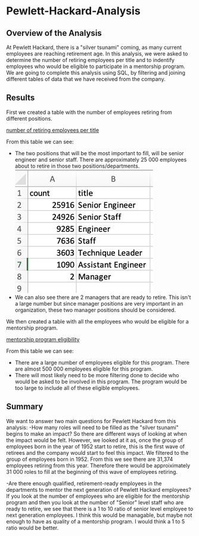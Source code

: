 # Pewlett-Hackard-Analysis
## Overview of the Analysis 
At Pewlett Hackard, there is a "silver tsunami" coming, as many current employees are reaching retirement age. In this analysis, we were asked to determine the number of retiring employees per title and to indentify employees who would be eligible to participate in a mentorship program. We are going to complete this analysis using SQL, by filtering and joining different tables of data that we have received from the company. 
## Results
First we created a table with the number of employees retiring from different positions. 

[number of retiring employees per title](Data/retiring_titles.csv)

From this table we can see:
- The two positions that will be the most important to fill, will be senior engineer and senior staff. There are approximately 25 000 employees about to retire in      those two positions/departments. 
![](/retiring_titles.png)
- We can also see there are 2 managers that are ready to retire. This isn't a large number but since manager positions are very important in an organization, these two manager positions should be considered.

We then created a table with all the employees who would be eligible for a mentorship program. 

[mentorship program eligibility](Data/mentorship_eligibility.csv)

From this table we can see:
- There are a large number of employees eligible for this program. There are almost 500 000 employees eligible for this program. 
- There will most likely need to be more filtering done to decide who would be asked to be involved in this program. The program would be too large to include all     of these eligible employees.

## Summary 
We want to answer two main questions for Pewlett Hackard from this analysis:
-How many roles will need to be filled as the "silver tsunami" begins to make an impact?
So there are different ways of looking at when the impact would be felt. However, we looked at it as, once the group of employees born in the year of 1952 start to retire, this is the first wave of retirees and the company would start to feel this impact. We filtered to the group of employees born in 1952. From this we see there are 31,374 employees retiring from this year. Therefore there would be approiximately 31 000 roles to fill at the beginning of this wave of employees retiring.

-Are there enough qualified, retirement-ready employees in the departments to mentor the next generation of Pewlett Hackard employees?
If you look at the number of employees who are eligible for the mentorship program and then you look at the number of "Senior" level staff who are ready to retire, we see that there is a 1 to 10 ratio of senior level employee to next generation employees. I think this would be managable, but maybe not enough to have as quality of a mentorship program. I would think a 1 to 5 ratio would be better.
